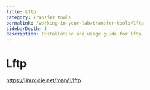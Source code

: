 ```yaml
---
title: Lftp
category: Transfer tools
permalink: /working-in-your-lab/transfer-tools/lftp
sidebarDepth: 1
description: Installation and usage guide for lftp.
---
```


# Lftp

https://linux.die.net/man/1/lftp
